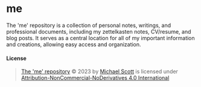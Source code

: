# me
The 'me' repository is a collection of personal notes, writings, and professional documents, including my zettelkasten notes, CV/resume, and blog posts. It serves as a central location for all of my important information and creations, allowing easy access and organization.

#### License
> [The 'me' repository](https://github.com/menuscreen/me) &copy; 2023 by [Michael Scott](https://github.com/menuscreen) is licensed under [Attribution-NonCommercial-NoDerivatives 4.0 International](http://creativecommons.org/licenses/by-nc-nd/4.0)
